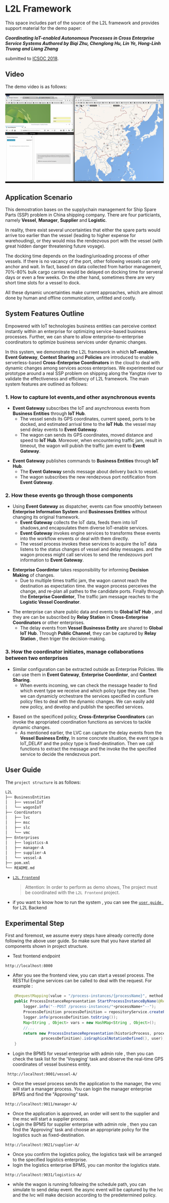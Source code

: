 # L2L Framework

This space includes part of the source of the L2L framework and provides support material for the demo paper:

***Coordinating IoT-enabled Autonomous Processes in Cross Enterprise Service Systems 
Authored by Biqi Zhu, Chenglong Hu, Lin Ye, Hong-Linh Truong and  Liang Zhang***

submitted to [ICSOC 2018](http://icsoc.org/).
## Video
The demo video is as follows:

[![placeholder](images/placeholder.png)](https://www.dropbox.com/s/sleajluq3a0xazm/ICSOC2018_demo_l2l_v6.mp4?dl=0)

## Application Scenario
This demostration bases on the supplychain management for Ship Spare Parts (SSP) problem in China shipping company. 
There are four particiants, namely <strong>Vessel</strong>, <strong>Manager</strong>, <strong>Supplier</strong> and <strong>Logistic</strong>. 

In reality, there exist several uncertainties that either the spare parts would arrive too earlier than the vessel
 (leading to higher expense for warehouding), or they would miss the rendezvous port with the vessel 
 (with great hidden danger threatening future voyage).

The docking time depends on the loading/unloading process of other vessels. If there is no vacancy of the port, 
other following vessels can only anchor and wait. In fact, based on data collected from harbor management, 70%-80% 
bulk cargo carries would be delayed on docking time for serveral days or even a few weeks. On the other hand, sometimes 
there are very short time slots for a vessel to dock. 

All these dynamic uncertainties make current approaches, which are almost done by human and offline communication, 
unfitted and costly.
## System Features Outline
Empowered with IoT technologies business entities can perceive context instantly within an enterprise for optimizing 
service-based business processes. Further, we can share to allow enterprise-to-enterprise coordinators to optimize business 
services under dynamic changes. 

In this system, we demonstrate the L2L framework in which <strong>IoT-enablers</strong>, <strong>Event Gateway</strong>, 
<strong>Context Sharing</strong> and <strong>Policies</strong> are introduced to enable  serverless-based <strong>Cross-Enterprise 
Coordinators</strong> in the cloud to deal with dynamic changes among services across enterprises.
We experimented our prototype around a real SSP problem on shipping along the Yangtze river to validate the effectiveness and
efficiency of L2L framework. The main system features are outlined as follows:
### 1. How to capture Iot events,and other asynchronous events
<ul>
   <li>
     <strong>Event Gateway</strong> subscribes the IoT and asynchronous events from <strong>Business Entities</strong>
      through <strong>IoT Hub</strong>.
  <ul>
        <li>The vessel sends its GPS coordinates, current speed, ports to be docked, and estimated arrival time to the
         <strong>IoT Hub</strong>. the vessel may send delay events to <strong> Event Gateway</strong>.
        </li>            
        <li>The wagon can sends its GPS coordinates, moved distance and speed to <strong>IoT Hub</strong>. Moreover,
         when encountering traffic jam, result in timeout, the wagon will pubish the traffic jam event to <strong>Event
          Gateway</strong>.
        </li>
   </ul> 
</ul>
<ul>
      <li>
        <strong>Event Gateway</strong> publishes commands to <strong>Business Entities</strong> through <strong>IoT Hub</strong>.
      <ul>
        <li>
          The <strong>Event Gateway </strong>sends message about delivery back to vessel. 
        </li>
        <li>
          The wagon subscribes the new rendezvous port notification from <strong>Event Gateway</strong>.
        </li>
      </ul>
 </ul>     
   
### 2. How these events go through those components
<ul>
  <li> Using <strong>Event Gateway</strong> as dispatcher, events can flow smoothly between <strong>Enterprise Information System</strong> and
   <strong>Businesses Entities</strong> without changing its original framework.
   <ul>
        <li> <strong>Event Gateway</strong> collects the IoT data, feeds them into IoT shadows,and encapsulates them diverse IoT-enable services.</li>
        <li> <strong>Event Gateway</strong> invokes engine services to transforms these events into the workflow envents or  deal with them directly.</li>
        <li>The vessel process invokes these services to acquire the IoT data listens to the status changes of vessel and delay messages. and
         the wagon process might call services to send the rendezouvs port information to <strong>Event Gateway</strong>.</li>
    </ul>
</ul>
<ul>
  <li><strong>Enterprise Coordintor</strong> takes responsibility for informing <strong>Decision Making</strong> of changes. 
  <ul>
  <li> Due to multiple times traffic jam, the wagon cannot reach the destination as expectation time. the wagon process perceives the
   change, and re-plan all pathes to the candidate ports. Finally through the <strong>Enterprise Coordintor</strong>, The traffic
   jam message reaches to the <strong> Logistic Vessel Coordinator</strong>.</li>
</ul>
</ul>
<ul>
   <li>The enterprise can share public data and events to <strong>Global IoT Hub</strong> , and they are can be subscribed by <strong>Relay 
   Station</strong> in <strong>Cross-Enterprise Coordinators</strong> or other enterprises.
   <ul>
   <li>The delay events from <strong>Vessel Businesss Entity</strong> are shared to <strong>Global IoT Hub</strong>.
    Through <strong>Public Channel</strong>, they can be captured by <strong>Relay Station</strong> , then triger the decision-making.</li>
   </ul>
</ul>

### 3. How the coordinator initiates, manage collaborations between two enterprises 
<ul>
 <li>
     Similar configuration can be extracted outside as Enterprise Policies. We can use them in <strong>Event Gateway</strong>,
      <strong>Enterprise Coordintor</strong>, and <strong>Context Sharing</strong>. 
 <ul>
       <li>When events incoming, we can check the message header to find which event type we receive and which policy type they use. Then we can dynamicly orchestrare
        the services specified in confiure policy files to deal with the dynamic changes. We can easily add new policy, and develop and publish the specified services.
       </li>
  </ul>
</ul>
<ul>
     <li>Based on the specificed policy, <strong>Cross-Enterprise Coordinators</strong> can invoke the apropriated coordination functions as services
      to tackle dynamic changes.
 <ul>
       <li>As mentioned earlier, the LVC can capture the delay events from the <strong>Vessel Business Entity</strong>, In some concrete situation, the event
        type is IoT_DELAY and the policy type is  fixed-destination. Then we call functions to extract the message and the invoke the the specified service to
         decide the rendezvous port.  
       </li>
  </ul>
</ul>

## User Guide
The `project structure` is as follows:
```console
L2L
├── BusinessEntities
│   ├── vesselIoT
│   └── wagonIoT
├── Coordinators
│   ├── lvc
│   ├── msc
│   ├── slc
│   └── vmc
├── Enterprises
│   ├── logistics-A
│   ├── manager-A
│   ├── supplier-A
│   └── vessel-A
├── pom.xml
└── README.md
```
-   [`L2L Frontend`](https://github.com/i-qiqi/L2L/tree/lambda)
    > Attention: In order to perform as demo shows, The project must be coordinated with the `L2L Frontend` project.
- if you want to know how to run the system , you can see the [`user guide `](userguide.md) for L2L Backend

## Experimental Step

First and foremost, we assume every steps have already correctly done following the above user guide.
So make sure that you have started all components shown in project structure.

- Test frontend endpoint
```console
http://localhost:8000
```
- After you see the frontend view, you can start a vessel process. The RESTful Engine services can be 
called to deal with the request. For example :
```java
    @RequestMapping(value = "/process-instances/{processName}", method = RequestMethod.POST)
    public ProcessInstanceRepresentation StartProcessInstanceByName(@RequestBody Map<String, Object> mp , @PathVariable("processName") String processName) {
        logger.info("--POST /process-instances/"+processName+"--");
        ProcessDefinition processDefinition = repositoryService.createProcessDefinitionQuery().processDefinitionName(processName).latestVersion().singleResult();
        logger.info(processDefinition.toString());
        Map<String , Object> vars = new HashMap<String , Object>();
        //...
        return new ProcessInstanceRepresentation(historicProcess, processDefinition, ((ProcessDefinitionEntity)
                processDefinition).isGraphicalNotationDefined(), user);
    }
```
- Login the BPMS for vessel enterprise with admin role , then you can check the task list for the 'Voyaging' task 
and observe the real-time GPS coordinates of vessel business entity.
```console
 http://localhost:9001/vessel-A/
```
- Once the vessel process sends the application to the manager, the vmc will start a manager process. 
You can login the manager enterprise BPMS and find the "Approving" task.
```console
http://localhost:9011/manager-A/
```
- Once the application is approved, an order will sent to the supplier and the msc will start a supplier
process.
- Login the BPMS for supplier enterprise with admin role , then you can find the 'Approving' task 
  and choose an appropriate policy for the logistics such as fixed-destination.
```console
http://localhost:9021/supplier-A/
```
- Once you confirm the logistics policy, the logistics task will be arranged to the specified logistics enterprise.
- login the logistics enterprise BPMS, you can monitor the logistics state.
```console
http://localhost:9031/logistics-A/
```
- while the wagon is running following the schedule path, you can simulate to send delay event. the async event
will be captured by the lvc and the lvc will make decision according to the predetermined policy.
